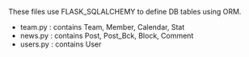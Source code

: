 These files use FLASK_SQLALCHEMY to define DB tables using ORM. 

* team.py : contains Team, Member, Calendar, Stat 
* news.py : contains Post, Post_Bck, Block, Comment 
* users.py : contains User